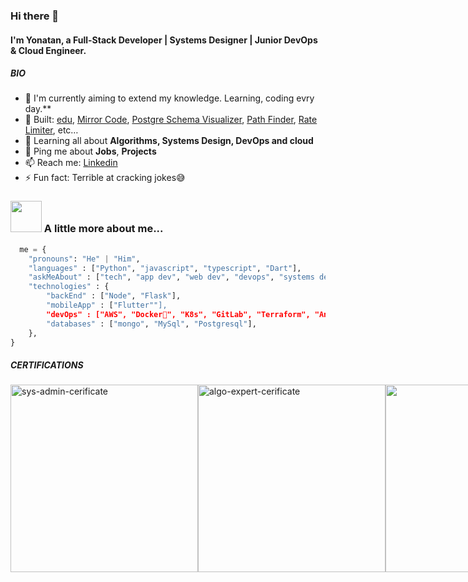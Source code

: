 ### Hi there 👋

#### I'm Yonatan, a Full-Stack Developer | Systems Designer | Junior DevOps & Cloud Engineer.

##### BIO

- 🏢 I'm currently aiming to extend my knowledge. Learning, coding evry day.**
- 🔨 Built: [edu](https://github.com/MyoniM/edu), [Mirror Code](https://mirror-code.web.app), [Postgre Schema Visualizer](https://pg-schema-visualizer.web.app), [Path Finder](https://pathfinder-visually.web.app/), [Rate Limiter](https://www.npmjs.com/package/simple-rate-limiter-middleware), etc…
- 🌱 Learning all about **Algorithms, Systems Design, DevOps and cloud**
- 💬 Ping me about **Jobs**, **Projects**
- 📫 Reach me: [Linkedin](https://www.linkedin.com/in/yonatan-merkebu-16a633182/)
- ⚡️ Fun fact: Terrible at cracking jokes😅

### <img src="https://media.giphy.com/media/VgCDAzcKvsR6OM0uWg/giphy.gif" width="50"> A little more about me...  

```python
  me = {
    "pronouns": "He" | "Him",
    "languages" : ["Python", "javascript", "typescript", "Dart"],
    "askMeAbout" : ["tech", "app dev", "web dev", "devops", "systems design"],
    "technologies" : {
        "backEnd" : ["Node", "Flask"],
        "mobileApp" : ["Flutter""],
        "devOps" : ["AWS", "Docker🐳", "K8s", "GitLab", "Terraform", "Ansible"],
        "databases" : ["mongo", "MySql", "Postgresql"],
    },
}
```

##### CERTIFICATIONS
<div style="display: flex; gap: 10"> 
  <img src="https://user-images.githubusercontent.com/61096394/186869309-89cfa1a2-381a-460f-9ef1-b1793995b14f.PNG" alt="sys-admin-cerificate" width="300">
  <img src="https://user-images.githubusercontent.com/61096394/189474509-6d27d170-971d-4512-b34a-f5a4a4b35619.PNG" alt="algo-expert-cerificate" width="300">
  <img src="https://user-images.githubusercontent.com/61096394/216826532-f4fa5b5e-c2a5-4d02-85db-4bf22d278106.PNG  alt="cloud-computing-cerificate" width="300">
</div>
